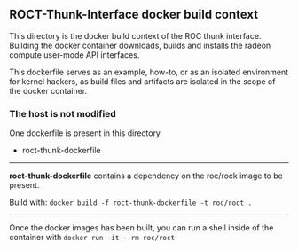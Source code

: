 ## ROCT-Thunk-Interface docker build context
This directory is the docker build context of the ROC thunk interface.  Building the docker container downloads, builds and installs the radeon compute user-mode API interfaces.

This dockerfile serves as an example, how-to, or as an isolated environment for kernel hackers, as build files and artifacts are isolated in the scope of the docker container.  

### The host is not modified

One dockerfile is present in this directory
*  roct-thunk-dockerfile

---
**roct-thunk-dockerfile** contains a dependency on the roc/rock image to be present.

Build with: `docker build -f roct-thunk-dockerfile -t roc/roct .`

---
Once the docker images has been built, you can run a shell inside of the container with
`docker run -it --rm roc/roct`
